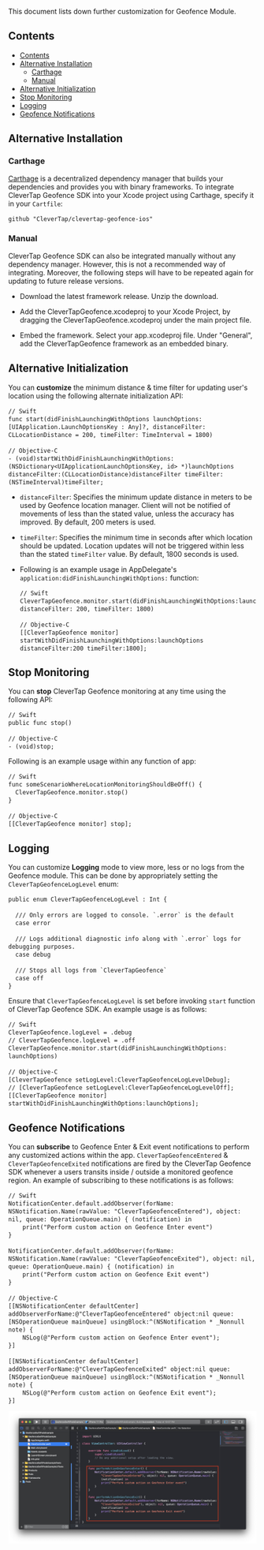 This document lists down further customization for Geofence Module.

## Contents

- [Contents](#contents)
- [Alternative Installation](#alternative-installation)
  - [Carthage](#carthage)
  - [Manual](#manual)
- [Alternative Initialization](#alternative-initialization)
- [Stop Monitoring](#stop-monitoring)
- [Logging](#logging)
- [Geofence Notifications](#geofence-notifications)

## Alternative Installation

### Carthage

[Carthage](https://github.com/Carthage/Carthage) is a decentralized dependency manager that builds your dependencies and provides you with binary frameworks. To integrate CleverTap Geofence SDK into your Xcode project using Carthage, specify it in your `Cartfile`:

```
github "CleverTap/clevertap-geofence-ios"
```

### Manual

CleverTap Geofence SDK can also be integrated manually without any dependency manager. However, this is not a recommended way of integrating. Moreover, the following steps will have to be repeated again for updating to future release versions.

- Download the latest framework release. Unzip the download.

- Add the CleverTapGeofence.xcodeproj to your Xcode Project, by dragging the CleverTapGeofence.xcodeproj under the main project file.

- Embed the framework. Select your app.xcodeproj file. Under "General", add the CleverTapGeofence framework as an embedded binary.


## Alternative Initialization

You can **customize** the minimum distance & time filter for updating user's location using the following alternate initialization API:

  ```
  // Swift
  func start(didFinishLaunchingWithOptions launchOptions: [UIApplication.LaunchOptionsKey : Any]?, distanceFilter: CLLocationDistance = 200, timeFilter: TimeInterval = 1800)

  // Objective-C
  - (void)startWithDidFinishLaunchingWithOptions:(NSDictionary<UIApplicationLaunchOptionsKey, id> *)launchOptions distanceFilter:(CLLocationDistance)distanceFilter timeFilter:(NSTimeInterval)timeFilter;
  ```
  - `distanceFilter`: Specifies the minimum update distance in meters to be used by Geofence location manager. Client will not be notified of movements of less than the stated value, unless the accuracy has improved. By default, 200 meters is used.
  
  - `timeFilter`: Specifies the minimum time in seconds after which location should be updated. Location updates will not be triggered within less than the stated `timeFilter` value. By default, 1800 seconds is used.
  - Following is an example usage in AppDelegate's `application:didFinishLaunchingWithOptions:` function:
  
    ```
    // Swift
    CleverTapGeofence.monitor.start(didFinishLaunchingWithOptions:launchOptions, distanceFilter: 200, timeFilter: 1800)

    // Objective-C
    [[CleverTapGeofence monitor] startWithDidFinishLaunchingWithOptions:launchOptions distanceFilter:200 timeFilter:1800];
    ```


## Stop Monitoring

You can **stop** CleverTap Geofence monitoring at any time using the following API:

  ```
  // Swift
  public func stop()

  // Objective-C
  - (void)stop;
  ```
  
  Following is an example usage within any function of app:
  
  ```
  // Swift
  func someScenarioWhereLocationMonitoringShouldBeOff() {   
    CleverTapGeofence.monitor.stop()
  }

  // Objective-C
  [[CleverTapGeofence monitor] stop];
  ```


## Logging

You can customize **Logging** mode to view more, less or no logs from the Geofence module. This can be done by appropriately setting the `CleverTapGeofenceLogLevel` enum:

  ```
  public enum CleverTapGeofenceLogLevel : Int {

    /// Only errors are logged to console. `.error` is the default
    case error

    /// Logs additional diagnostic info along with `.error` logs for debugging purposes.
    case debug

    /// Stops all logs from `CleverTapGeofence`
    case off
  }
  ```
  
  Ensure that `CleverTapGeofenceLogLevel` is set before invoking `start` function of CleverTap Geofence SDK. An example usage is as follows:
  
  ```
  // Swift
  CleverTapGeofence.logLevel = .debug
  // CleverTapGeofence.logLevel = .off
  CleverTapGeofence.monitor.start(didFinishLaunchingWithOptions: launchOptions)

  // Objective-C
  [CleverTapGeofence setLogLevel:CleverTapGeofenceLogLevelDebug];
  // [CleverTapGeofence setLogLevel:CleverTapGeofenceLogLevelOff];
  [[CleverTapGeofence monitor] startWithDidFinishLaunchingWithOptions:launchOptions];
  ```
  

## Geofence Notifications

You can **subscribe** to Geofence Enter & Exit event notifications to perform any customized actions within the app. 
`CleverTapGeofenceEntered` & `CleverTapGeofenceExited` notifications are fired by the CleverTap Geofence SDK whenever a users transits inside / outside a monitored geofence region. An example of subscribing to these notifications is as follows:

  ```
  // Swift 
  NotificationCenter.default.addObserver(forName: NSNotification.Name(rawValue: "CleverTapGeofenceEntered"), object: nil, queue: OperationQueue.main) { (notification) in
      print("Perform custom action on Geofence Enter event")
  }

  NotificationCenter.default.addObserver(forName: NSNotification.Name(rawValue: "CleverTapGeofenceExited"), object: nil, queue: OperationQueue.main) { (notification) in
      print("Perform custom action on Geofence Exit event")
  }

  // Objective-C
  [[NSNotificationCenter defaultCenter] addObserverForName:@"CleverTapGeofenceEntered" object:nil queue:[NSOperationQueue mainQueue] usingBlock:^(NSNotification * _Nonnull note) {
      NSLog(@"Perform custom action on Geofence Enter event");
  }]

  [[NSNotificationCenter defaultCenter] addObserverForName:@"CleverTapGeofenceExited" object:nil queue:[NSOperationQueue mainQueue] usingBlock:^(NSNotification * _Nonnull note) {
      NSLog(@"Perform custom action on Geofence Exit event");
  }]
  ```

![alt text](GeofenceNotifications.png  "Geofence Notifications")
